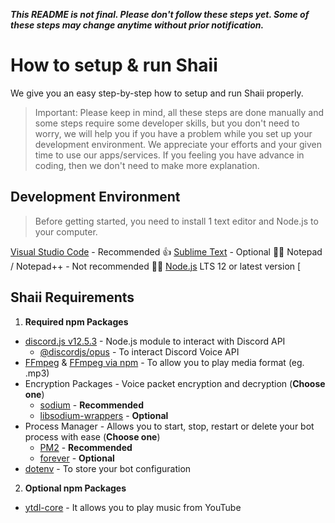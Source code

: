 ***This README is not final. Please don't follow these steps yet. Some of these steps may change anytime without prior notification.***

# How to setup & run Shaii
We give you an easy step-by-step how to setup and run Shaii properly.
> Important: Please keep in mind, all these steps are done manually and some steps require some developer skills, but you don't need to worry, we will help you if you have a problem while you set up your development environment. 
We appreciate your efforts and your given time to use our apps/services. If you feeling you have advance in coding, then we don't need to make more explanation.

## Development Environment
> Before getting started, you need to install 1 text editor and Node.js to your computer.

[Visual Studio Code](https://code.visualstudio.com/) - Recommended 👍
[Sublime Text](https://www.sublimetext.com/) - Optional 🤷‍♂️
Notepad / Notepad++ - Not recommended 🙅‍♂️
[Node.js](https://nodejs.org/en/) LTS 12 or latest version
[

## Shaii Requirements

<!-- 1. Terminals
  - Command Prompt (**Windows**)
  - Terminal (**Linux**)
> Note: If you choose VSC or Visual Studio Code, you don't need to use or open more terminal, because VSC already has configured built-in terminal. You can open and use it by pressing **Ctrl** + **J**. -->
1. **Required npm Packages**
  - [discord.js v12.5.3](https://www.npmjs.com/package/discord.js/v/12.5.3) - Node.js module to interact with Discord API
    - [@discordjs/opus](https://www.npmjs.com/package/@discordjs/opus) - To interact Discord Voice API
  - [FFmpeg](https://ffmpeg.org) & [FFmpeg via npm](https://www.npmjs.com/package/ffmpeg-static) - To allow you to play media format (eg. .mp3)
  - Encryption Packages - Voice packet encryption and decryption (**Choose one**)
    - [sodium](https://www.npmjs.com/package/sodium) - **Recommended**
    - [libsodium-wrappers](https://www.npmjs.com/package/libsodium-wrappers) - **Optional**
  - Process Manager - Allows you to start, stop, restart or delete your bot process with ease (**Choose one**)
    - [PM2](https://www.npmjs.com/package/pm2) - **Recommended**
    - [forever](https://www.npmjs.com/package/forever) - **Optional**
  - [dotenv](https://www.npmjs.com/package/dotenv) - To store your bot configuration
 
 2. **Optional npm Packages**
  - [ytdl-core](https://www.npmjs.com/package/ytdl-core) - It allows you to play music from YouTube
  
